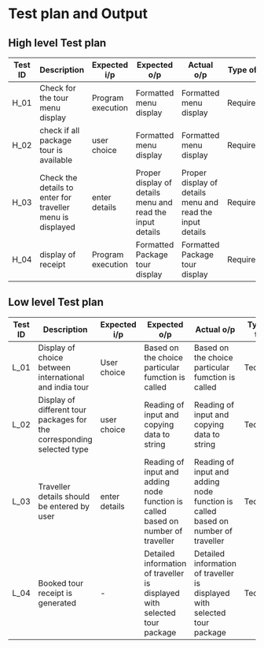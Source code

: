 # Test plan and Output
## High level Test plan

| Test ID | Description | Expected i/p | Expected o/p | Actual o/p | Type of test |
| --- | --- | --- | --- | --- | --- |
| H_01 | Check for the tour menu display | Program execution | Formatted menu display | Formatted menu display | Requirement |
| H_02 | check if all package tour is available | user choice | Formatted menu display | Formatted menu display | Requirement |
| H_03 | Check the details to enter for traveller menu is displayed | enter details | Proper display of details menu and read the input details | Proper display of details menu and read the input details | Requirement |
| H_04 | display of receipt | Program execution |  Formatted Package tour display | Formatted Package tour display | Requirement |

## Low level Test plan
| Test ID | Description | Expected i/p | Expected o/p | Actual o/p | Type of test |
| --- | --- | --- | --- | --- | --- |
| L_01 | Display of choice between international and india tour | User choice | Based on the choice particular fumction is called | Based on the choice particular fumction is called | Technical |
| L_02 | Display of different tour packages for the corresponding selected type | user choice | Reading of input and copying data to string | Reading of input and copying data to string | Technical |
| L_03 | Traveller details should be entered by user | enter details | Reading of input and adding node function is called based on number of traveller |  Reading of input and adding node function is called based on number of traveller | Technical |
| L_04 | Booked tour receipt is generated | - |  Detailed information of traveller is displayed with selected tour package | Detailed information of traveller is displayed with selected tour package | Technical |

